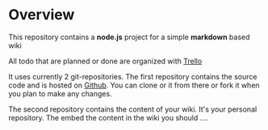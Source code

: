 # Overview

This repository contains a **node.js** project for a simple **markdown** based wiki

All todo that are planned or done are organized with [Trello](https://trello.com/b/DR8XZTTS/mdwiki)

It uses currently 2 git-repositories. The first repository contains the source code and is hosted on [Github](https://github.com/janbaer/mdwiki). You can clone or it from there or fork it when you plan to make any changes. 

The second repository contains the content of your wiki. It's your personal repository. The embed the content in the wiki you should ....